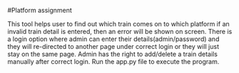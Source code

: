 #Platform assignment

This tool helps user to find out which train comes on to which platform if an invalid train detail is entered,
then an error will be shown on screen.
There is a login option where admin can enter their details(admin/password) and they will re-directed to another page under correct login or they will just stay on the same page.
Admin has the right to add/delete a train details manually after correct login.
Run the app.py file to execute the program.
